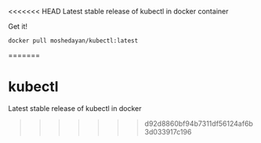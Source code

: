 <<<<<<< HEAD
Latest stable release of kubectl in docker container

Get it!
```
docker pull moshedayan/kubectl:latest
```
=======
# kubectl
Latest stable release of kubectl in docker
>>>>>>> d92d8860bf94b7311df56124af6b3d033917c196
